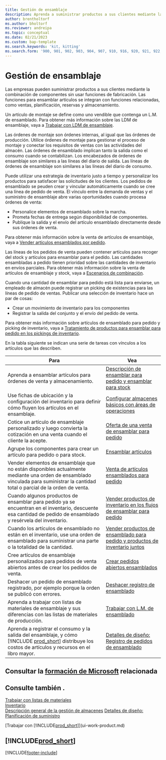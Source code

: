 ```yaml
---
title: Gestión de ensamblaje
description: Aprenda a suministrar productos a sus clientes mediante la combinación de componentes en procesos simples sin usar funciones de fabricación.
author: brentholtorf
ms.author: bholtorf
ms.reviewer: andreipa
ms.topic: conceptual
ms.date: 02/21/2023
ms.custom: bap-template
ms.search.keywords: 'kit, kitting'
ms.search.form: '900, 901, 902, 903, 904, 907, 910, 916, 920, 921, 922, 923, 940, 941, 942, 930, 931, 932, 914, 915, 905'
---
```

# <a name="assembly-management" />Gestión de ensamblaje

Las empresas pueden suministrar productos a sus clientes mediante la combinación de componentes sin usar funciones de fabricación. Las funciones para ensamblar artículos se integran con funciones relacionadas, como ventas, planificación, reservas y almacenamiento.  

Un artículo de montaje se define como uno vendible que contenga un L.M. de ensamblado. Para obtener más información sobre las LDM de ensamblaje, vaya a [Trabajar con LDM de ensamblaje](assembly-how-work-assembly-boms.md).

Las órdenes de montaje son órdenes internas, al igual que las órdenes de producción. Utilice órdenes de montaje para gestionar el proceso de montaje y conectar los requisitos de ventas con las actividades del almacén. Las órdenes de ensamblado implican tanto la salida como el consumo cuando se contabilizan. Los encabezados de órdenes de ensamblaje son similares a las líneas del diario de salida. Las líneas de órdenes de ensamblaje son similares a las líneas del diario de consumo.  

Puede utilizar una estrategia de inventario justo a tiempo y personalizar los productos para satisfacer las solicitudes de los clientes. Los pedidos de ensamblado se peuden crear y vincular automáticamente cuando se cree una línea de pedido de venta. El vínculo entre la demanda de ventas y el suministro de ensamblaje abre varias oportunidades cuando procesa órdenes de venta:

* Personalice elementos de ensamblado sobre la marcha.
* Prometa fechas de entrega según disponibilidad de componentes.
* Publique la salida y el envío del artículo ensamblado directamente desde sus órdenes de venta.

Para obtener más información sobre la venta de artículos de ensamblaje, vaya a [Vender artículos ensamblados por pedido](assembly-how-to-sell-items-assembled-to-order.md).  

Las líneas de los pedidos de venta pueden contener artículos para recoger del stock y artículos para ensamblar para el pedido. Las cantidades ensambladas a pedido tienen prioridad sobre las cantidades de inventario en envíos parciales. Para obtener más información sobre la venta de artículos de ensamblaje y stock, vaya a [Escenarios de combinación](assembly-assemble-to-order-or-assemble-to-stock.md#combination-scenarios).  

Cuando una cantidad de ensamblar para pedido está lista para enviarse, un empleado de almacén puede registrar un picking de existencias para las líneas de pedido de ventas. Publicar una selección de inventario hace un par de cosas:

* Crear un movimiento de inventario para los componentes
* Registrar la salida del conjunto y el envío del pedido de venta.

Para obtener más información sobre artículos de ensamblado para pedido y picking de inventario, vaya a [Tratamiento de productos para ensamblar para pedido en los pickings de inventario](warehouse-how-to-pick-items-with-inventory-picks.md#handling-assemble-to-order-items-with-inventory-picks).

En la tabla siguiente se indican una serie de tareas con vínculos a los artículos que las describen.

|**Para**|**Vea**|  
|------------|-------------|  
|Aprenda a ensamblar artículos para órdenes de venta y almacenamiento.|[Descripción de ensamblar para pedido y ensamblar para stock](assembly-assemble-to-order-or-assemble-to-stock.md)|
|Use fichas de ubicación y la configuración del inventario para definir cómo fluyen los artículos en el ensamblaje.|[Configurar almacenes básicos con áreas de operaciones](warehouse-how-to-set-up-basic-warehouses-with-operations-areas.md)|
|Cotice un artículo de ensamblaje personalizado y luego convierta la cotización en una venta cuando el cliente la acepte.|[Oferta de una venta de ensamblar para pedido](assembly-how-to-quote-an-assemble-to-order-sale.md)|
|Agrupe los componentes para crear un artículo para pedido o para stock.|[Ensamblar artículos](assembly-how-to-assemble-items.md)|  
|Vender elementos de ensamblaje que no están disponibles actualmente mediante una orden de ensamblado vinculada para suministrar la cantidad total o parcial de la orden de venta.|[Venta de artículos ensamblados para pedido](assembly-how-to-sell-items-assembled-to-order.md)|
|Cuando algunos productos de ensamblar para pedido ya se encuentran en el inventario, descuente esa cantidad de pedido de ensamblado y resérvela del inventario.|[Vender productos de inventario en los flujos de ensamblar para pedido](assembly-how-to-sell-inventory-items-in-assemble-to-order-flows.md)|  
|Cuando los artículos de ensamblado no están en el inventario, use una orden de ensamblado para suministrar una parte o la totalidad de la cantidad.|[Vender productos de ensamblado para pedido y productos de inventario juntos](assembly-how-to-sell-assemble-to-order-items-and-inventory-items-together.md)|
|Cree artículos de ensamblaje personalizados para pedidos de venta abiertos antes de crear los pedidos de venta.|[Crear pedidos abiertos ensamblados](assembly-how-to-create-blanket-assembly-orders.md)|
|Deshacer un pedido de ensamblado registrado, por ejemplo porque la orden se publicó con errores.|[Deshacer registro de ensamblado](assembly-how-to-undo-assembly-posting.md)|
|Aprenda a trabajar con listas de materiales de ensamblaje y sus diferencias con las listas de materiales de producción.|[Trabajar con L.M. de ensamblado](assembly-how-work-assembly-boms.md)|
|Aprenda a registrar el consumo y la salida del ensamblaje, y cómo [!INCLUDE [prod_short](includes/prod_short.md)] distribuye los costos de artículos y recursos en el libro mayor.|[Detalles de diseño: Registro de pedidos de ensamblado](design-details-assembly-order-posting.md)|  

## <a name="see-related-microsoft-training" />Consultar la [formación de Microsoft](/training/paths/assemble-items-dynamics-365-business-central/) relacionada

## <a name="see-also" />Consulte también .

[Trabajar con listas de materiales](inventory-how-work-BOMs.md)  
[Inventario](inventory-manage-inventory.md)  
[Descripción general de la gestión de almacenes](design-details-warehouse-management.md)
[Detalles de diseño: Planificación de suministro](design-details-supply-planning.md)  
<!-- [Walkthrough: Planning Supplies Manually](walkthrough-planning-supplies-manually.md)   -->
<!-- [Walkthrough: Selling, Assembling, and Shipping Kits](walkthrough-selling-assembling-and-shipping-kits.md)   -->
[Trabajar con [!INCLUDE[prod_short](includes/prod_short.md)]](ui-work-product.md)  

## [!INCLUDE[prod_short](includes/free_trial_md.md)]

[!INCLUDE[footer-include](includes/footer-banner.md)]
